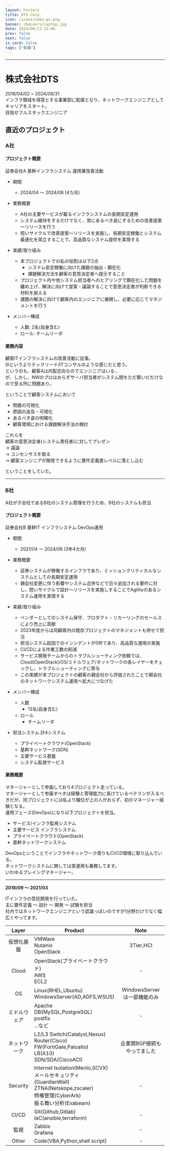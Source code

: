 ```yaml
---
layout: history
title: DTS Corp.
icon: /icons/neko-pc.png
banner: /banners/laptop.jpg
date: 2024/06/13 22:00
prev: false
next: false
is_card: false
tags: ["転職"]
---
```

<script lang="ts" setup> 
  import { ref } from 'vue';
  import Timeline from'/.vitepress/theme/components/el-plus_timeline.vue';

  const engineer_timelines = ref ([
    {
      timestamp: '2018/04/01',
      is_card: false,
      title: '入社',
      contents:[
        '新人研修受講',
      ],
      hide: false,
      center: true,
      placement: 'top', // 'top' | 'bottom'(default)
      type: 'info', // 'primary' | 'success' | 'warning' | 'danger' | 'info'
      //color: '#0bbd87',
      size: 'large',
      //icon: SuccessFilled,
      hollow: false,
    },
    {
      timestamp: '2018/09/01 ～ 2021/03',
      is_card: true,
      title: '一括請負インフラ受託開発',
      contents:[
        '主に扱った技術:ネットワーク, OS(Linux),セキュリティ',
        '短期案件をフェーズが重複しないよう常に2～3件掛け持ちしていた',
        '2020/04以降はチームリーダとして案件に従事',
        'この頃はZTNAが流行る前でインターネット分離やVDI、クラウドプロキシ、SSO認証基盤を良く扱っていた',
      ],
      hide: false,
      center: true,
      placement: 'top', // 'top' | 'bottom'(default)
      type: 'info', // 'primary' | 'success' | 'warning' | 'danger' | 'info'
      //color: '#0bbd87',
      size: 'large',
      //icon: SuccessFilled,
      hollow: false,
    },
    {
      timestamp: '2019/07/01 ～ 2024/08/31',
      is_card: true,
      title: '研修講師',
      contents:[
        '新人研修講師を毎年担当',
        'Network / IaC'
      ],
      hide: false,
      center: true,
      placement: 'top', // 'top' | 'bottom'(default)
      type: 'info', // 'primary' | 'success' | 'warning' | 'danger' | 'info'
      //color: '#0bbd87',
      size: 'large',
      //icon: SuccessFilled,
      hollow: false,
    },
    {
      timestamp: '2021/10',
      is_card: true,
      title: '証券会社B インフラコアシステム開発',
      contents:[
        'プロダクト:OpenStack, CiscoACI',
        '顧客の主要サービスを載せるプライベートクラウドシステム開発',
        'CI/CDも併せて開発',
      ],
      hide: false,
      center: true,
      placement: 'top', // 'top' | 'bottom'(default)
      type: 'info', // 'primary' | 'success' | 'warning' | 'danger' | 'info'
      //color: '#0bbd87',
      size: 'large',
      //icon: SuccessFilled,
      hollow: false,
    },
    {
      timestamp: '2022/04 ～',
      is_card: true,
      title: '[最終PJ] 証券会社B インフラシステムDevOps',
      contents:[
        '2021/10から携わっていたインフラシステム開発後、そのまま運用に参画する運びとなる',
        '運用といってもRHOSP + CiscoACI + CI/CD を用いたDevOpsなので維持のための運用ではなく、持続的な開発となる',
      ],
      hide: false,
      center: true,
      placement: 'top', // 'top' | 'bottom'(default)
      type: 'info', // 'primary' | 'success' | 'warning' | 'danger' | 'info'
      //color: '#0bbd87',
      size: 'large',
      //icon: SuccessFilled,
      hollow: false,
    },
    {
      timestamp: '2024/05 ～',
      is_card: true,
      title: '[最終PJ] 証券会社A インフラシステムDevOps',
      contents:[
        '証券会社Aの親会社のシステムSI(?)',
        '顧客は内製志向なのでシステム課題の抽出と解決方法の提示をし、承認が得られたら顧客エンジニアに引き継ぐという業務',
        'およそSIとはかけ離れている',
      ],
      hide: false,
      center: true,
      placement: 'top', // 'top' | 'bottom'(default)
      type: 'success', // 'primary' | 'success' | 'warning' | 'danger' | 'info'
      //color: '#0bbd87',
      size: 'large',
      //icon: SuccessFilled,
      hollow: false,
    },
  ])
</script>
---
# 株式会社DTS
2018/04/02 ~ 2024/08/31  
インフラ領域を得意とする事業部に配属となり、ネットワークエンジニアとしてキャリアをスタート。  
目指せフルスタックエンジニア

<Timeline :timelines="engineer_timelines"/>


## 直近のプロジェクト
### A社
#### プロジェクト概要
証券会社A 基幹インフラシステム 運用兼改善活動

- 期間
  - 2024/04 ～ 2024/08 (4カ月)

- 業務概要
  - A社の主要サービスが載るインフラシステムの長期安定運用
  - システム維持をするだけでなく、常にあるべき姿にするための改善提案～リリースを行う
  - 短いサイクルで改善提案～リリースを実施し、長期安定稼働とシステム最適化を両立することで、高品質なシステム提供を実現する  

- 実績/取り組み
  - 本プロジェクトでの私の役割は以下2点
    - システム安定稼働に向けた課題の抽出・顕在化
    - 課題解決方法を顧客の意思決定者へ提示すること
   - プロジェクト内や他システム担当者へのヒアリングで顕在化した問題を纏め上げ、解決に向けて提案・議論することで意思決定者が判断できる材料を揃える
   - 課題の解決に向けて顧客内のエンジニアに展開し、必要に応じてマネジメントを行う

- メンバー構成
  - 人数: 2名(自身含む)
  - ロール: チームリーダ

#### 業務内容
  顧客ITインフラシステムの改善活動に従事。  
  SIというよりテックリード/ITコンサルのような感じだと思う。  
  というのも、顧客Aは内製志向なのでエンジニアはいる...  
  が、しかし、NWのプロはおらずサーバ担当者がシステム間をただ繋いだだけなので至る所に問題あり。  

  ということで顧客システムにおいて
  - 問題の可視化
  - 原因の追及・可視化
  - あるべき姿の明確化
  - 顧客環境における課題解決手法の検討

  これらを  
  顧客の意思決定者(システム責任者)に対してプレゼン  
  → 議論  
  → コンセンサスを取る  
  → 顧客エンジニアが開発できるように要件定義書レベルに落とし込む  

  ということをしていた。  

---
### B社
A社が子会社であるB社のシステム管理を行うため、B社のシステムも担当  

#### プロジェクト概要
証券会社B 基幹IT インフラシステム DevOps運用

- 期間
  - 2021/04 ～ 2024/08 (3年4カ月)

- 業務概要
  - 証券システムが稼働するインフラであり、ミッションクリティカルなシステムとしての長期安定運用
  - 親会社変更に伴う影響やシステム合併などで日々追加される要件に対し、短いサイクルで設計～リリースを実施しすることでAgilityのあるシステム運用を実現する  

- 実績/取り組み
  - ベンダーとしてのシステム保守、プロダクト・リカーリングのセールスにより売上に貢献
  - 2023年度からは同顧客内の既存プロジェクトのマネジメントも併せて担当
  - 担当システム起因でのインシデントが0件であり、高品質な運用の実施
  - CI/CDによる作業工数の削減
  - サービス開発チームからのトラブルシューティング依頼では、Cloud(OpenStack)/OS/ミドルウェア/ネットワークの各レイヤーをチェックし、トラブルシューティングに寄与
  - この実績が本プロジェクトの顧客の親会社から評価されたことで親会社のネットワークシステム運用へ拡大につなげた

- メンバー構成
  - 人数
    - 13名(自身含む)
  - ロール
    - チームリーダ
- 担当システム
  計4システム
    - プライベートクラウド(OpenStack)
    - 基幹ネットワーク(SDN)
    - 主要サービス基盤
    - システム監視サービス

#### 業務概要
  マネージャーとして参画しており4プロジェクト走っている。  
  マネージャーとして参画すべきは経験と管理能力に長けているベテランが入るべきだが、同プロジェクトには私より職位が上の人がおらず、初のマネージャー経験となる。  
  運用フェーズ(DevOps)になり以下プロジェクトを担当。  

  - サービス/インフラ監視システム
  - 主要サービス インフラシステム
  - プライベートクラウド(OpenStack)
  - 基幹ネットワークシステム
  
  DevOpsということでインフラやネットワーク周りもCI/CD環境に取り込んでいる。  
  ネットワークシステムに関しては実運用も兼務してます。  
  いわゆるプレイングマネージャー。

---

**2018/09 ～ 2021/03**

  ITインフラの受託開発を行っていた。  
  主に要件定義 ～ 設計 ～ 開発  ～ 試験を担当  
  社内ではネットワークエンジニアという認識っぽいのですが1分野だけでなく幅広くやってます。
  
  |Layer|Product|Note|
  |:-:|-|:-:|
  |仮想化基盤|VMWare<br>Nutanix<br>OpenStack|3Tier,HCI|
  |Cloud|OpenStack(プライベートクラウド)<br>AWS<br>ECL2|-|
  |OS|Linux(RHEL,Ubuntu)<br>WindowsServer(AD,ADFS,WSUS)|WindowsServerは一部機能のみ|
  |ミドルウェア|Apache<br>DB(MySQL,PostgreSQL)<br>postfix<br>...など|-|
  |ネットワーク|L2/L3 Switch(Catalyst,Nexus)<br>Router(Cisco)<br>FW(FortiGate,Paloalto)<br>LB(A10)<br>SDN/SDA(CiscoACI)|企業間BGP接続もやってました|
  |Security|Internet Isolation(Menlo,SCVX)<br>メールセキュリティ(GuardianWall)<br>ZTNA(Netskope,zscaler)<br>特権管理(CyberArk)<br>振る舞い分析(Exabeam)|-|
  |CI/CD|Git(Github,Gitlab)<br>IaC(ansible,terraform)|-|
  |監視|Zabbix<br>Grafana|-|
  |Other|Code(VBA,Python,shell script)|-|


